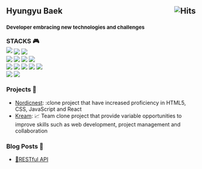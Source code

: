 <h2>
  Hyungyu Baek
  <a href="https://hits.sh/github.com/sambeak/"><img alt="Hits" src="https://hits.sh/github.com/silentsoft.svg?view=today-total&logo=github" align="right"/></a>
</h2>

<h3>
  <sup>
    <h4>Developer embracing new technologies and challenges</h4>
  </sup>
    STACKS 🎮 <br>
  <!-- <a href="https://hyungyu.me"><img src="https://img.shields.io/badge/Resume-000000?style=flat-square&logo=notion&logoColor=white"/></a> -->
  <a href="https://sambeak.github.io" align="center"><img src="https://img.shields.io/badge/Blog-9BABB8?style=flat-square&logo=blogger&logoColor=white"/></a>
  <a href="#"><img src="https://img.shields.io/badge/Html5-EEE3CB?style=flat&logo=html5&logoColor=E34F26" align="center" /></a>
  <a href="#"><img src="https://img.shields.io/badge/Css3-D7C0AE?style=flat&logo=css3&logoColor=1572B6" align="center" /></a><br>
  <a href="#"><img src="https://img.shields.io/badge/Sass-884A39?style=flat&logo=Sass&logoColor=CC6699" align="center" /></a>
  <a href="#"><img src="https://img.shields.io/badge/JavaScript-C38154?style=flat&logo=javascript&logoColor=F7DF1E" align="center" /></a>
  <a href="#"><img src="https://img.shields.io/badge/Python-FFC26F?style=flat&logo=python&logoColor=3776AB" align="center" /></a>
  <a href="#"><img src="https://img.shields.io/badge/React-F9E0BB?style=flat&logo=react&logoColor=61DAFB" align="center" /></a><br>
  <a href="#"><img src="https://img.shields.io/badge/ReactRouter-D8C4B6?style=flat&logo=reactrouter&logoColor=CA4245" align="center" /></a>
  <a href="#"><img src="https://img.shields.io/badge/Mysql-4F709C?style=flat&logo=mysql&logoColor=4479A1" align="center" /></a>
  <a href="#"><img src="https://img.shields.io/badge/Flask-213555?style=flat&logo=flask&logoColor=000000" align="center" /></a>
  <a href="#"><img src="https://img.shields.io/badge/Git-C2DEDC?style=flat&logo=git&logoColor=F05032" align="center" /></a>
  <a href="#"><img src="https://img.shields.io/badge/Github-ECE5C7?style=flat&logo=github&logoColor=181717" align="center" /></a><br>
  <a href="#"><img src="https://img.shields.io/badge/Jquery-CDC2AE?style=flat&logo=jquery&logoColor=0769AD" align="center" /></a>
  <a href="#"><img src="https://img.shields.io/badge/Apachetomcat-116A7B?style=flat&logo=apachetomcat&logoColor=0769AD" align="center" /></a>
</h3>

### Projects 💼
- [Nordicnest](https://github.com/sambeak/nordicnest_clone): :clone project that have increased proficiency in HTML5, CSS, JavaScript and React
- [Kream](https://github.com/sambeak/kreamUnity): :chart_with_upwards_trend: Team clone project that provide variable opportunities to improve skills such as web development, project management and collaboration


### Blog Posts 📜
- [🏰RESTful API](https://sambeak.github.io/all_posts)